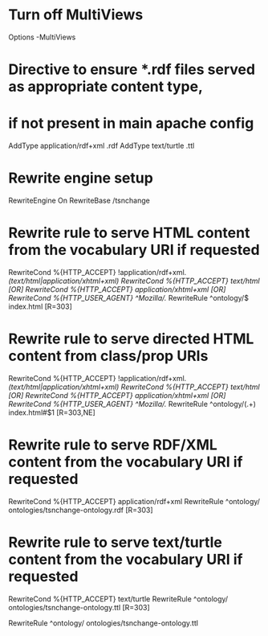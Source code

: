 # Turn off MultiViews
Options -MultiViews

# Directive to ensure *.rdf files served as appropriate content type,
# if not present in main apache config
AddType application/rdf+xml .rdf
AddType text/turtle .ttl

# Rewrite engine setup
RewriteEngine On
RewriteBase /tsnchange

# Rewrite rule to serve HTML content from the vocabulary URI if requested
RewriteCond %{HTTP_ACCEPT} !application/rdf\+xml.*(text/html|application/xhtml\+xml)
RewriteCond %{HTTP_ACCEPT} text/html [OR]
RewriteCond %{HTTP_ACCEPT} application/xhtml\+xml [OR]
RewriteCond %{HTTP_USER_AGENT} ^Mozilla/.*
RewriteRule ^ontology/$ index.html [R=303]

# Rewrite rule to serve directed HTML content from class/prop URIs
RewriteCond %{HTTP_ACCEPT} !application/rdf\+xml.*(text/html|application/xhtml\+xml)
RewriteCond %{HTTP_ACCEPT} text/html [OR]
RewriteCond %{HTTP_ACCEPT} application/xhtml\+xml [OR]
RewriteCond %{HTTP_USER_AGENT} ^Mozilla/.*
RewriteRule ^ontology/(.+) index.html#$1 [R=303,NE]


# Rewrite rule to serve RDF/XML content from the vocabulary URI if requested
RewriteCond %{HTTP_ACCEPT} application/rdf\+xml
RewriteRule ^ontology/ ontologies/tsnchange-ontology.rdf [R=303]

# Rewrite rule to serve text/turtle content from the vocabulary URI if requested
RewriteCond %{HTTP_ACCEPT} text/turtle
RewriteRule ^ontology/ ontologies/tsnchange-ontology.ttl [R=303]

RewriteRule ^ontology/ ontologies/tsnchange-ontology.ttl
